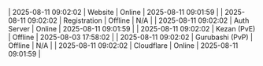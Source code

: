 | 2025-08-11 09:02:02 | Website | Online | 2025-08-11 09:01:59 |
| 2025-08-11 09:02:02 | Registration | Offline | N/A |
| 2025-08-11 09:02:02 | Auth Server | Online | 2025-08-11 09:01:59 |
| 2025-08-11 09:02:02 | Kezan (PvE) | Offline | 2025-08-03 17:58:02 |
| 2025-08-11 09:02:02 | Gurubashi (PvP) | Offline | N/A |
| 2025-08-11 09:02:02 | Cloudflare | Online | 2025-08-11 09:01:59 |
